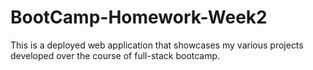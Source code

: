 # BootCamp-Homework-Week2
This is a deployed web application that showcases my various projects developed over the course of full-stack bootcamp.


##
